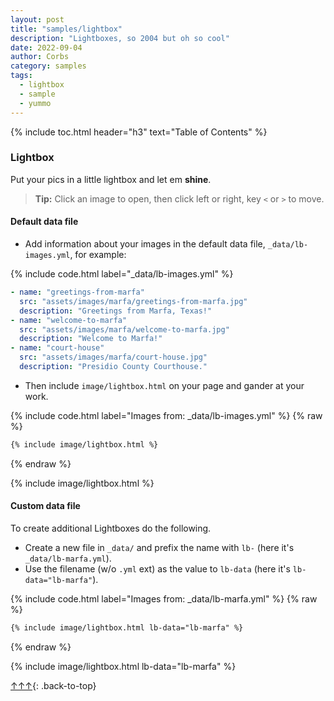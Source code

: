 ```yaml
---
layout: post
title: "samples/lightbox"
description: "Lightboxes, so 2004 but oh so cool"
date: 2022-09-04
author: Corbs
category: samples
tags:
  - lightbox
  - sample
  - yummo
---
```


{% include toc.html header="h3" text="Table of Contents" %}

### Lightbox

Put your pics in a little lightbox and let em **shine**.

> __Tip:__ Click an image to open, then click left or right, key `<` or `>` to move.

#### Default data file

* Add information about your images in the default data file, `_data/lb-images.yml`, for example:

{% include code.html label="_data/lb-images.yml" %}
```yaml
- name: "greetings-from-marfa"
  src: "assets/images/marfa/greetings-from-marfa.jpg"
  description: "Greetings from Marfa, Texas!"
- name: "welcome-to-marfa"
  src: "assets/images/marfa/welcome-to-marfa.jpg"
  description: "Welcome to Marfa!"
- name: "court-house"
  src: "assets/images/marfa/court-house.jpg"
  description: "Presidio County Courthouse."
```

* Then include `image/lightbox.html` on your page and gander at your work.

{% include code.html label="Images from: _data/lb-images.yml" %}
{% raw %}
```html
{% include image/lightbox.html %}
```
{% endraw %}

{% include image/lightbox.html %}

#### Custom data file

To create additional Lightboxes do the following.

* Create a new file in `_data/` and prefix the name with `lb-` (here it's `_data/lb-marfa.yml`).
* Use the filename (w/o `.yml` ext) as the value to `lb-data` (here it's `lb-data="lb-marfa"`).

{% include code.html label="Images from: _data/lb-marfa.yml" %}
{% raw %}
```html
{% include image/lightbox.html lb-data="lb-marfa" %}
```
{% endraw %}

{% include image/lightbox.html lb-data="lb-marfa" %}

[↑↑↑](#){: .back-to-top}
